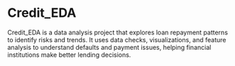 # Credit_EDA
Credit_EDA is a data analysis project that explores loan repayment patterns to identify risks and trends. It uses data checks, visualizations, and feature analysis to understand defaults and payment issues, helping financial institutions make better lending decisions.

